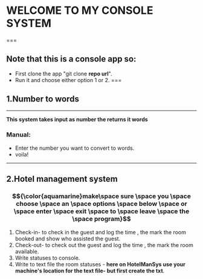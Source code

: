 ﻿# WELCOME TO MY CONSOLE SYSTEM
===
## Note that this is a console app so:
- First clone the app "git clone **repo url**".
- Run it and choose either option 1 or 2.
===
## 1.Number to words
---
**This system takes input as number the  returns it words**

### Manual:

- Enter the number you want to convert to words.
- voila!
---

## 2.Hotel management system

### $${\color{aquamarine}make\space sure \space you \space choose \space an \space  options \space below \space or \space enter \space exit \space to  \space leave \space the \space program}$$	


1. Check-in- to check in the guest and log the time , the mark the room booked and show who assisted the guest.
2. Check-out- to check out the guest and log the time , the mark the room available.
3. Write statuses to console.
4. Write to text file the room statuses - **here on HotelManSys use your machine's location for the text file- but first create the txt**.

